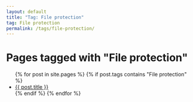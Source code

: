 ```yaml
---
layout: default
title: "Tag: File protection"
tag: File protection
permalink: /tags/file-protection/
---
```

<h1>Pages tagged with "File protection"</h1>
<ul>
{% for post in site.pages %}
  {% if post.tags contains "File protection" %}
  <li><a href="{{ post.url }}">{{ post.title }}</a></li>
  {% endif %}
{% endfor %}
</ul>
